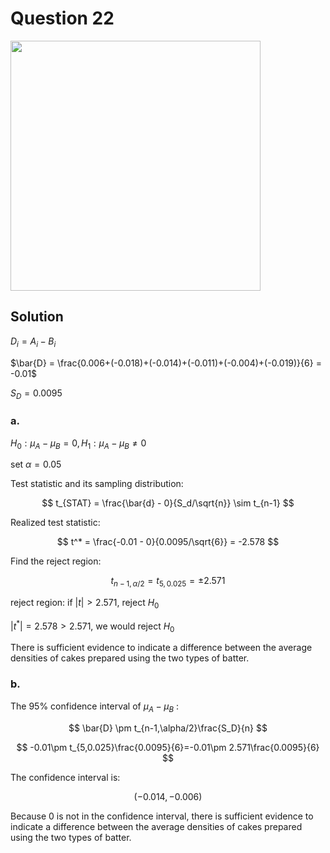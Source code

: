 # Question 22
<img src="https://github.com/user-attachments/assets/48059e25-0c25-4a44-9353-36c7445fd425" width = 400px>

## Solution

$D_i = A_i - B_i$

$\bar{D} = \frac{0.006+(-0.018)+(-0.014)+(-0.011)+(-0.004)+(-0.019)}{6} = -0.01$

$S_D=0.0095$
### a.
$H_0: \mu_A-\mu_B = 0, H_1: \mu_A-\mu_B \neq 0$

set $\alpha = 0.05$

Test statistic and its sampling distribution:

$$
t_{STAT} = \frac{\bar{d} - 0}{S_d/\sqrt{n}} \sim t_{n-1}
$$

Realized test statistic:

$$
t^* = \frac{-0.01 - 0}{0.0095/\sqrt{6}} = -2.578
$$

Find the reject region:

$$
t_{n-1,\alpha/2} = t_{5,0.025} = \pm 2.571
$$

reject region:
if $|t| > 2.571$, reject $H_0$

$|t^*|=2.578 > 2.571$, we would reject $H_0$

There is sufficient evidence to indicate a difference between the average densities of cakes prepared using the two types of batter.

### b.
The 95% confidence interval of $\mu_A -\mu_B$ :

$$
\bar{D} \pm t_{n-1,\alpha/2}\frac{S_D}{n}
$$

$$
-0.01\pm t_{5,0.025}\frac{0.0095}{6}=-0.01\pm 2.571\frac{0.0095}{6}
$$

The confidence interval is:

$$
(-0.014,-0.006)
$$

Because 0 is not in the confidence interval, there is sufficient evidence to indicate a difference between the average densities of cakes prepared using the two types of batter.
